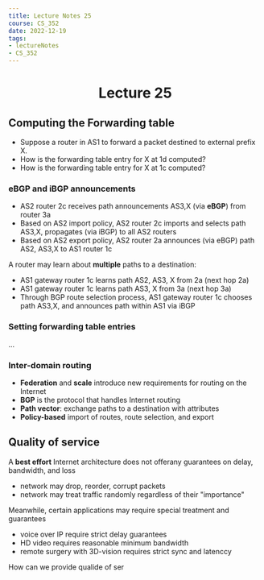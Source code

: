 ```yaml
---
title: Lecture Notes 25
course: CS_352
date: 2022-12-19
tags: 
- lectureNotes
- CS_352
---
```


<center><h1>Lecture 25</h1></center>

## Computing the Forwarding table
- Suppose a router in AS1 to forward a packet destined to external prefix X.
- How is the forwarding table entry for X at 1d computed?
- How is the forwarding table entry for X at 1c computed?

### eBGP and iBGP announcements
- AS2 router 2c receives path announcements AS3,X (via **eBGP**) from router 3a
- Based on AS2 import policy, AS2 router 2c imports and selects path AS3,X, propagates (via iBGP) to all AS2 routers
- Based on AS2 export policy, AS2 router 2a announces (via eBGP) path AS2, AS3,X to AS1 router 1c

A router may learn about **multiple** paths to a destination:
- AS1 gateway router 1c learns path AS2, AS3, X from 2a (next hop 2a)
- AS1 gateway router 1c learns path AS3, X from 3a (next hop 3a)
- Through BGP route selection process, AS1 gateway router 1c chooses path AS3,X, and announces path within AS1 via iBGP

### Setting forwarding table entries
...

### Inter-domain routing
- **Federation** and **scale** introduce new requirements for routing on the Internet
- **BGP** is the protocol that handles Internet routing
- **Path vector**: exchange paths to a destination with attributes
- **Policy-based** import of routes, route selection, and export

## Quality of service
A **best effort** Internet architecture does not offerany guarantees on delay, bandwidth, and loss
- network may drop, reorder, corrupt packets
- network may treat traffic randomly regardless of their "importance"

Meanwhile, certain applications may require special treatment and guarantees
- voice over IP require strict delay guarantees
- HD video requires reasonable minimum bandwidth
- remote surgery with 3D-vision requires strict sync and latenccy

How can we provide qualide of ser